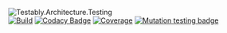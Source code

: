 ![Testably.Architecture.Testing](https://raw.githubusercontent.com/Testably/Testably.Architecture.Testing/main/Docs/Images/social-preview.png)  
[![Build](https://github.com/Testably/Testably.Architecture.Testing/actions/workflows/build.yml/badge.svg)](https://github.com/Testably/Testably.Architecture.Testing/actions/workflows/build.yml)
[![Codacy Badge](https://app.codacy.com/project/badge/Grade/5b9b2f79950447a69d69037b43acd590)](https://www.codacy.com/gh/Testably/Testably.Architecture.Testing/dashboard?utm_source=github.com&amp;utm_medium=referral&amp;utm_content=Testably/Testably.Architecture.Testing&amp;utm_campaign=Badge_Grade)
[![Coverage](https://sonarcloud.io/api/project_badges/measure?project=Testably_Testably.Architecture.Testing&branch=main&metric=coverage)](https://sonarcloud.io/summary/overall?id=Testably_Testably.Architecture.Testing&branch=main)
[![Mutation testing badge](https://img.shields.io/endpoint?style=flat&url=https%3A%2F%2Fbadge-api.stryker-mutator.io%2Fgithub.com%2FTestably%2FTestably.Architecture.Testing%2Fmain)](https://dashboard.stryker-mutator.io/reports/github.com/Testably/Testably.Architecture.Testing/main)
